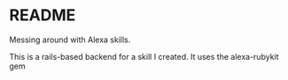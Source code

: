 # README

Messing around with Alexa skills.

This is a rails-based backend for a skill I created.
It uses the alexa-rubykit gem